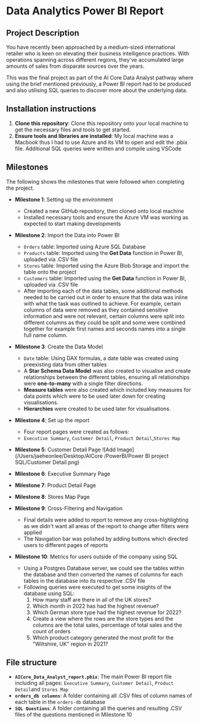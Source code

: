 # Data Analytics Power BI Report

## Project Description
You have recently been approached by a medium-sized international retailer who is keen on elevating their business intelligence practices. With operations spanning across different regions, they've accumulated large amounts of sales from disparate sources over the years.

This was the final project as part of the AI Core Data Analyst pathway where using the brief mentioned previously, a Power BI report had to be produced and also utilising SQL queries to discover more about the underlying data.

## Installation instructions
1. **Clone this repository**: Clone this repository onto your local machine to get the necessary files and tools to get started.
2. **Ensure tools and libraries are installed**: My local machine was a Macbook thus I had to use Azure and its VM to open and edit the .pbix file. Additional SQL queries were written and compile using VSCode

## Milestones
The following shows the milestones that were followed when completing the project.

- **Milestone 1**: Setting up the environment
    - Created a new GitHub repository, then cloned onto local machine
    - Installed necessary tools and ensure the Azure VM was working as expected to start making developments

- **Milestone 2**: Import the Data into Power BI
    - `Orders` table: Imported using Azure SQL Database
    - `Products` table: Imported using the **Get Data** function in Power BI, uploaded via .CSV file
    - `Stores` table: Imported using the Azure Blob Storage and import the table onto the project
    - `Customers` table: Imported using the **Get Data** function in Power BI, uploaded via .CSV file
    - After importing each of the data tables, some additional methods needed to be carried out in order to ensure that the data was inline with what the task was outlined to achieve. For example, certain columns of data were removed as they contained sensitive information and were not relevant, certain columns were split into different columns as they could be split and some were combined together for example first names and seconds names into a single full name column.

- **Milestone 3**: Create the Data Model
    - `Date` table: Using DAX formulas, a date table was created using preexisting data from other tables
    - A **Star Schema Data Model** was also created to visualise and create relationships between the different tables, ensuring all relationships were **one-to-many** with a single filter directions.
    - **Measure tables** were also created which included key measures for data points which were to be used later down for creating visualisations.
    - **Hierarchies** were created to be used later for visualisations.

- **Milestone 4**: Set up the report
    - Four report pages were created as follows:
    - `Executive Summary`, `Customer Detail`, `Product Detail`,`Stores Map`

- **Milestone 5**: Customer Detail Page
![Add Image](/Users/jaeheonlee/Desktop/AICore /PowerBI/Power BI project SQL/Customer Detail.png)


- **Milestone 6**: Executive Summary Page

- **Milestone 7**: Product Detail Page

- **Milestone 8**: Stores Map Page

- **Milestone 9**: Cross-Filtering and Navigation
    - Final details were added to report to remove any cross-highlighting as we didn't want all areas of the report to change after filters were applied
    - The Navigation bar was polished by adding buttons which directed users to different pages of reports

- **Milestone 10**: Metrics for users outside of the company using SQL
    - Using a Postgres Database server, we could see the tables within the database and then converted the names of columns for each tables in the database into its respective .CSV file
    - Following queries were executed to get some insights of the database using SQL:
        1. How many staff are there in all of the UK stores?
        2. Which month in 2022 has had the highest revenue?
        3. Which German store type had the highest revenue for 2022?
        4. Create a view where the rows are the store types and the columns are the total sales, percentage of total sales and the count of orders
        5. Which product category generated the most profit for the "Wiltshire, UK" region in 2021?



## File structure
- **`AICore_Data_Analyst_report.pbix`**: The main Power BI report file including all pages: `Executive Summary`, `Customer Detail`, `Product Detail`and `Stores Map`
- **`orders_db columns`**: A folder containing all .CSV files of column names of each table in the `orders-db` database
- **`SQL Questions`**: A folder containing all the queries and resulting .CSV files of the questions mentioned in Milestone 10 
